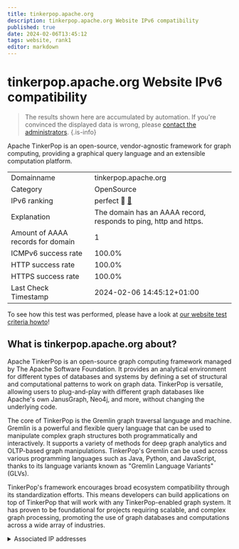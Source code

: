 ```yaml
---
title: tinkerpop.apache.org
description: tinkerpop.apache.org Website IPv6 compatibility
published: true
date: 2024-02-06T13:45:12
tags: website, rank1
editor: markdown
---
```


# tinkerpop.apache.org Website IPv6 compatibility

> The results shown here are accumulated by automation. If you're convinced the displayed data is wrong, please [contact the administrators](/howto/chat). 
{.is-info}

Apache TinkerPop is an open-source, vendor-agnostic framework for graph computing, providing a graphical query language and an extensible computation platform.


|   |   |
| - | - |
| Domainname | tinkerpop.apache.org
| Category | OpenSource |
| IPv6 ranking | perfect :1st_place_medal: [🔗](/howto/ranking) |
| Explanation | The domain has an AAAA record, responds to ping, http and https. |
| Amount of AAAA records for domain | 1 |
| ICMPv6 success rate | 100.0%|
| HTTP success rate | 100.0% |
| HTTPS success rate | 100.0% |
| Last Check Timestamp | 2024-02-06 14:45:12+01:00 |

To see how this test was performed, please have a look at [our website test criteria howto](/howto/testcriteria/website)!


## What is tinkerpop.apache.org about?
Apache TinkerPop is an open-source graph computing framework managed by The Apache Software Foundation. It provides an analytical environment for different types of databases and systems by defining a set of structural and computational patterns to work on graph data. TinkerPop is versatile, allowing users to plug-and-play with different graph databases like Apache's own JanusGraph, Neo4j, and more, without changing the underlying code.

The core of TinkerPop is the Gremlin graph traversal language and machine. Gremlin is a powerful and flexible query language that can be used to manipulate complex graph structures both programmatically and interactively. It supports a variety of methods for deep graph analytics and OLTP-based graph manipulations. TinkerPop's Gremlin can be used across various programming languages such as Java, Python, and JavaScript, thanks to its language variants known as "Gremlin Language Variants" (GLVs).

TinkerPop's framework encourages broad ecosystem compatibility through its standardization efforts. This means developers can build applications on top of TinkerPop that will work with any TinkerPop-enabled graph system. It has proven to be foundational for projects requiring scalable, and complex graph processing, promoting the use of graph databases and computations across a wide array of industries.



<details>
<summary>Associated IP addresses</summary>

2a04:4e42::644

</details>
